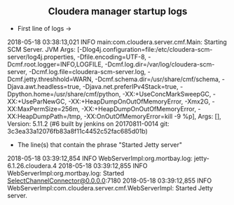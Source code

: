 ## <center> Cloudera manager startup logs

* First line of logs ->

2018-05-18 03:38:13,021 INFO main:com.cloudera.server.cmf.Main: Starting SCM Server. JVM Args: [-Dlog4j.configuration=file:/etc/cloudera-scm-server/log4j.properties, -Dfile.encoding=UTF-8, -Dcmf.root.logger=INFO,LOGFILE, -Dcmf.log.dir=/var/log/cloudera-scm-server, -Dcmf.log.file=cloudera-scm-server.log, -Dcmf.jetty.threshhold=WARN, -Dcmf.schema.dir=/usr/share/cmf/schema, -Djava.awt.headless=true, -Djava.net.preferIPv4Stack=true, -Dpython.home=/usr/share/cmf/python, -XX:+UseConcMarkSweepGC, -XX:+UseParNewGC, -XX:+HeapDumpOnOutOfMemoryError, -Xmx2G, -XX:MaxPermSize=256m, -XX:+HeapDumpOnOutOfMemoryError, -XX:HeapDumpPath=/tmp, -XX:OnOutOfMemoryError=kill -9 %p], Args: [], Version: 5.11.2 (#6 built by jenkins on 20170811-0014 git: 3c3ea33a12076fb83a8f11c4452c52fac685d01b)

* The line(s) that contain the phrase "Started Jetty server"

2018-05-18 03:39:12,854 INFO WebServerImpl:org.mortbay.log: jetty-6.1.26.cloudera.4
2018-05-18 03:39:12,855 INFO WebServerImpl:org.mortbay.log: Started SelectChannelConnector@0.0.0.0:7180
2018-05-18 03:39:12,855 INFO WebServerImpl:com.cloudera.server.cmf.WebServerImpl: Started Jetty server.

